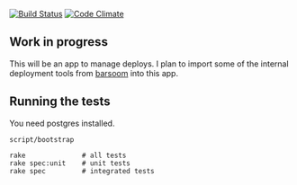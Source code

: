 [![Build Status](https://secure.travis-ci.org/joakimk/deployer.png)](http://travis-ci.org/joakimk/deployer)
[![Code Climate](https://codeclimate.com/badge.png)](https://codeclimate.com/github/joakimk/deployer)

## Work in progress

This will be an app to manage deploys. I plan to import some of the internal deployment tools from [barsoom](http://barsoom.se) into this app.

## Running the tests

You need postgres installed.

    script/bootstrap

    rake              # all tests
    rake spec:unit    # unit tests
    rake spec         # integrated tests
